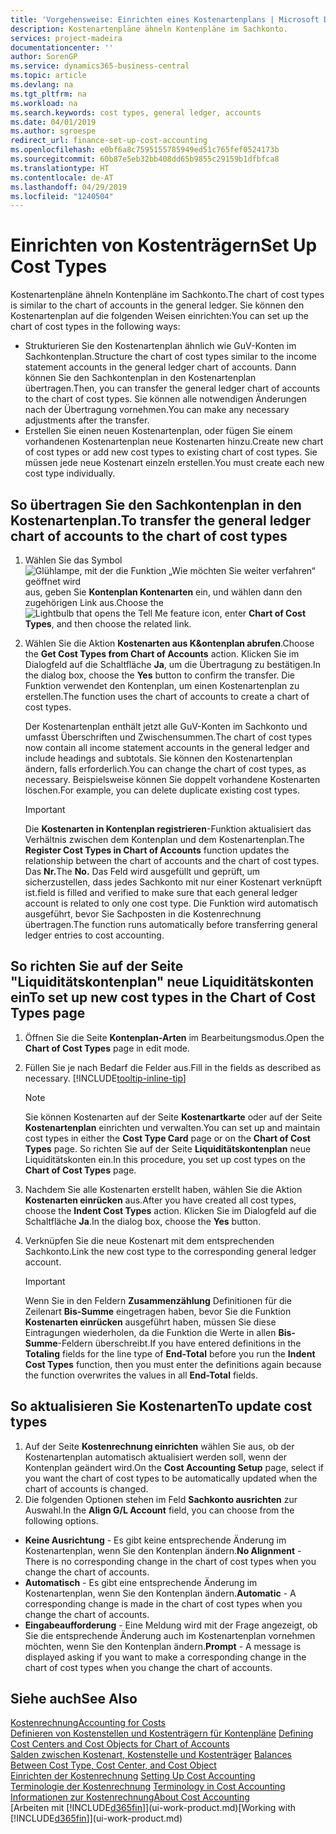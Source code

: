 ```yaml
---
title: 'Vorgehensweise: Einrichten eines Kostenartenplans | Microsoft Docs'
description: Kostenartenpläne ähneln Kontenpläne im Sachkonto.
services: project-madeira
documentationcenter: ''
author: SorenGP
ms.service: dynamics365-business-central
ms.topic: article
ms.devlang: na
ms.tgt_pltfrm: na
ms.workload: na
ms.search.keywords: cost types, general ledger, accounts
ms.date: 04/01/2019
ms.author: sgroespe
redirect_url: finance-set-up-cost-accounting
ms.openlocfilehash: e0bf6a8c7595155785949ed51c765fef0524173b
ms.sourcegitcommit: 60b87e5eb32bb408dd65b9855c29159b1dfbfca8
ms.translationtype: HT
ms.contentlocale: de-AT
ms.lasthandoff: 04/29/2019
ms.locfileid: "1240504"
---
```

# <a name="set-up-cost-types"></a><span data-ttu-id="1ae81-103">Einrichten von Kostenträgern</span><span class="sxs-lookup"><span data-stu-id="1ae81-103">Set Up Cost Types</span></span>
<span data-ttu-id="1ae81-104">Kostenartenpläne ähneln Kontenpläne im Sachkonto.</span><span class="sxs-lookup"><span data-stu-id="1ae81-104">The chart of cost types is similar to the chart of accounts in the general ledger.</span></span> <span data-ttu-id="1ae81-105">Sie können den Kostenartenplan auf die folgenden Weisen einrichten:</span><span class="sxs-lookup"><span data-stu-id="1ae81-105">You can set up the chart of cost types in the following ways:</span></span>  

-   <span data-ttu-id="1ae81-106">Strukturieren Sie den Kostenartenplan ähnlich wie GuV-Konten im Sachkontenplan.</span><span class="sxs-lookup"><span data-stu-id="1ae81-106">Structure the chart of cost types similar to the income statement accounts in the general ledger chart of accounts.</span></span> <span data-ttu-id="1ae81-107">Dann können Sie den Sachkontenplan in den Kostenartenplan übertragen.</span><span class="sxs-lookup"><span data-stu-id="1ae81-107">Then, you can transfer the general ledger chart of accounts to the chart of cost types.</span></span> <span data-ttu-id="1ae81-108">Sie können alle notwendigen Änderungen nach der Übertragung vornehmen.</span><span class="sxs-lookup"><span data-stu-id="1ae81-108">You can make any necessary adjustments after the transfer.</span></span>  
-   <span data-ttu-id="1ae81-109">Erstellen Sie einen neuen Kostenartenplan, oder fügen Sie einem vorhandenen Kostenartenplan neue Kostenarten hinzu.</span><span class="sxs-lookup"><span data-stu-id="1ae81-109">Create new chart of cost types or add new cost types to existing chart of cost types.</span></span> <span data-ttu-id="1ae81-110">Sie müssen jede neue Kostenart einzeln erstellen.</span><span class="sxs-lookup"><span data-stu-id="1ae81-110">You must create each new cost type individually.</span></span>  

## <a name="to-transfer-the-general-ledger-chart-of-accounts-to-the-chart-of-cost-types"></a><span data-ttu-id="1ae81-111">So übertragen Sie den Sachkontenplan in den Kostenartenplan.</span><span class="sxs-lookup"><span data-stu-id="1ae81-111">To transfer the general ledger chart of accounts to the chart of cost types</span></span>  
1.  <span data-ttu-id="1ae81-112">Wählen Sie das Symbol ![Glühlampe, mit der die Funktion „Wie möchten Sie weiter verfahren“ geöffnet wird](media/ui-search/search_small.png "Wie möchten Sie weiter verfahren?") aus, geben Sie **Kontenplan Kontenarten** ein, und wählen dann den zugehörigen Link aus.</span><span class="sxs-lookup"><span data-stu-id="1ae81-112">Choose the ![Lightbulb that opens the Tell Me feature](media/ui-search/search_small.png "Tell me what you want to do") icon, enter **Chart of Cost Types**, and then choose the related link.</span></span>  
2.  <span data-ttu-id="1ae81-113">Wählen Sie die Aktion **Kostenarten aus K&ontenplan abrufen**.</span><span class="sxs-lookup"><span data-stu-id="1ae81-113">Choose the **Get Cost Types from Chart of Accounts** action.</span></span> <span data-ttu-id="1ae81-114">Klicken Sie im Dialogfeld auf die Schaltfläche **Ja**, um die Übertragung zu bestätigen.</span><span class="sxs-lookup"><span data-stu-id="1ae81-114">In the dialog box, choose the **Yes** button to confirm the transfer.</span></span> <span data-ttu-id="1ae81-115">Die Funktion verwendet den Kontenplan, um einen Kostenartenplan zu erstellen.</span><span class="sxs-lookup"><span data-stu-id="1ae81-115">The function uses the chart of accounts to create a chart of cost types.</span></span>  

    <span data-ttu-id="1ae81-116">Der Kostenartenplan enthält jetzt alle GuV-Konten im Sachkonto und umfasst Überschriften und Zwischensummen.</span><span class="sxs-lookup"><span data-stu-id="1ae81-116">The chart of cost types now contain all income statement accounts in the general ledger and include headings and subtotals.</span></span> <span data-ttu-id="1ae81-117">Sie können den Kostenartenplan ändern, falls erforderlich.</span><span class="sxs-lookup"><span data-stu-id="1ae81-117">You can change the chart of cost types, as necessary.</span></span> <span data-ttu-id="1ae81-118">Beispielsweise können Sie doppelt vorhandene Kostenarten löschen.</span><span class="sxs-lookup"><span data-stu-id="1ae81-118">For example, you can delete duplicate existing cost types.</span></span>  

    > [!IMPORTANT]  
    >  <span data-ttu-id="1ae81-119">Die **Kostenarten in Kontenplan registrieren**-Funktion aktualisiert das Verhältnis zwischen dem Kontenplan und dem Kostenartenplan.</span><span class="sxs-lookup"><span data-stu-id="1ae81-119">The **Register Cost Types in Chart of Accounts** function updates the relationship between the chart of accounts and the chart of cost types.</span></span> <span data-ttu-id="1ae81-120">Das **Nr.**</span><span class="sxs-lookup"><span data-stu-id="1ae81-120">The **No.**</span></span> <span data-ttu-id="1ae81-121">Das Feld  wird ausgefüllt und geprüft, um sicherzustellen, dass jedes Sachkonto mit nur einer Kostenart verknüpft ist.</span><span class="sxs-lookup"><span data-stu-id="1ae81-121">field is filled and verified to make sure that each general ledger account is related to only one cost type.</span></span> <span data-ttu-id="1ae81-122">Die Funktion wird automatisch ausgeführt, bevor Sie Sachposten in die Kostenrechnung übertragen.</span><span class="sxs-lookup"><span data-stu-id="1ae81-122">The function runs automatically before transferring general ledger entries to cost accounting.</span></span>  

## <a name="to-set-up-new-cost-types-in-the-chart-of-cost-types-page"></a><span data-ttu-id="1ae81-123">So richten Sie auf der Seite "Liquiditätskontenplan" neue Liquiditätskonten ein</span><span class="sxs-lookup"><span data-stu-id="1ae81-123">To set up new cost types in the Chart of Cost Types page</span></span>  
1.  <span data-ttu-id="1ae81-124">Öffnen Sie die Seite **Kontenplan-Arten** im Bearbeitungsmodus.</span><span class="sxs-lookup"><span data-stu-id="1ae81-124">Open the **Chart of Cost Types** page in edit mode.</span></span>  
2.  <span data-ttu-id="1ae81-125">Füllen Sie je nach Bedarf die Felder aus.</span><span class="sxs-lookup"><span data-stu-id="1ae81-125">Fill in the fields as described as necessary.</span></span> [!INCLUDE[tooltip-inline-tip](includes/tooltip-inline-tip_md.md)]

    > [!NOTE]  
    >  <span data-ttu-id="1ae81-126">Sie können Kostenarten auf der Seite **Kostenartkarte** oder auf der Seite **Kostenartenplan** einrichten und verwalten.</span><span class="sxs-lookup"><span data-stu-id="1ae81-126">You can set up and maintain cost types in either the **Cost Type Card** page or on the **Chart of Cost Types** page.</span></span> <span data-ttu-id="1ae81-127">So richten Sie auf der Seite **Liquiditätskontenplan** neue Liquiditätskonten ein.</span><span class="sxs-lookup"><span data-stu-id="1ae81-127">In this procedure, you set up cost types on the **Chart of Cost Types** page.</span></span>

3.  <span data-ttu-id="1ae81-128">Nachdem Sie alle Kostenarten erstellt haben, wählen Sie die Aktion **Kostenarten einrücken** aus.</span><span class="sxs-lookup"><span data-stu-id="1ae81-128">After you have created all cost types, choose the **Indent Cost Types** action.</span></span> <span data-ttu-id="1ae81-129">Klicken Sie im Dialogfeld auf die Schaltfläche **Ja**.</span><span class="sxs-lookup"><span data-stu-id="1ae81-129">In the dialog box, choose the **Yes** button.</span></span>  
4.  <span data-ttu-id="1ae81-130">Verknüpfen Sie die neue Kostenart mit dem entsprechenden Sachkonto.</span><span class="sxs-lookup"><span data-stu-id="1ae81-130">Link the new cost type to the corresponding general ledger account.</span></span>  

    > [!IMPORTANT]  
    >  <span data-ttu-id="1ae81-131">Wenn Sie in den Feldern **Zusammenzählung** Definitionen für die Zeilenart **Bis-Summe** eingetragen haben, bevor Sie die Funktion **Kostenarten einrücken** ausgeführt haben, müssen Sie diese Eintragungen wiederholen, da die Funktion die Werte in allen **Bis-Summe**-Feldern überschreibt.</span><span class="sxs-lookup"><span data-stu-id="1ae81-131">If you have entered definitions in the **Totaling** fields for the line type of **End-Total** before you run the **Indent Cost Types** function, then you must enter the definitions again because the function overwrites the values in all **End-Total** fields.</span></span>  

## <a name="to-update-cost-types"></a><span data-ttu-id="1ae81-132">So aktualisieren Sie Kostenarten</span><span class="sxs-lookup"><span data-stu-id="1ae81-132">To update cost types</span></span>  
1.  <span data-ttu-id="1ae81-133">Auf der Seite **Kostenrechnung einrichten**  wählen Sie aus, ob der Kostenartenplan automatisch aktualisiert werden soll, wenn der Kontenplan geändert wird.</span><span class="sxs-lookup"><span data-stu-id="1ae81-133">On the **Cost Accounting Setup** page, select if you want the chart of cost types to be automatically updated when the chart of accounts is changed.</span></span>  
2.  <span data-ttu-id="1ae81-134">Die folgenden Optionen stehen im Feld **Sachkonto ausrichten** zur Auswahl.</span><span class="sxs-lookup"><span data-stu-id="1ae81-134">In the **Align G/L Account** field, you can choose from the following options.</span></span>  

- <span data-ttu-id="1ae81-135">**Keine Ausrichtung** - Es gibt keine entsprechende Änderung im Kostenartenplan, wenn Sie den Kontenplan ändern.</span><span class="sxs-lookup"><span data-stu-id="1ae81-135">**No Alignment** - There is no corresponding change in the chart of cost types when you change the chart of accounts.</span></span>  
- <span data-ttu-id="1ae81-136">**Automatisch** - Es gibt eine entsprechende Änderung im Kostenartenplan, wenn Sie den Kontenplan ändern.</span><span class="sxs-lookup"><span data-stu-id="1ae81-136">**Automatic** - A corresponding change is made in the chart of cost types when you change the chart of accounts.</span></span>  
- <span data-ttu-id="1ae81-137">**Eingabeaufforderung** - Eine Meldung wird mit der Frage angezeigt, ob Sie die entsprechende Änderung auch im Kostenartenplan vornehmen möchten, wenn Sie den Kontenplan ändern.</span><span class="sxs-lookup"><span data-stu-id="1ae81-137">**Prompt** - A message is displayed asking if you want to make a corresponding change in the chart of cost types when you change the chart of accounts.</span></span>  

## <a name="see-also"></a><span data-ttu-id="1ae81-138">Siehe auch</span><span class="sxs-lookup"><span data-stu-id="1ae81-138">See Also</span></span>  
[<span data-ttu-id="1ae81-139">Kostenrechnung</span><span class="sxs-lookup"><span data-stu-id="1ae81-139">Accounting for Costs</span></span>](finance-manage-cost-accounting.md)  
<span data-ttu-id="1ae81-140">[Definieren von Kostenstellen und Kostenträgern für Kontenpläne](finance-defining-cost-centers-and-cost-objects-for-chart-of-accounts.md) </span><span class="sxs-lookup"><span data-stu-id="1ae81-140">[Defining Cost Centers and Cost Objects for Chart of Accounts](finance-defining-cost-centers-and-cost-objects-for-chart-of-accounts.md) </span></span>  
<span data-ttu-id="1ae81-141">[Salden zwischen Kostenart, Kostenstelle und Kostenträger](finance-balances-between-cost-type-cost-center-and-cost-object.md) </span><span class="sxs-lookup"><span data-stu-id="1ae81-141">[Balances Between Cost Type, Cost Center, and Cost Object](finance-balances-between-cost-type-cost-center-and-cost-object.md) </span></span>  
<span data-ttu-id="1ae81-142">[Einrichten der Kostenrechnung](finance-set-up-cost-accounting.md) </span><span class="sxs-lookup"><span data-stu-id="1ae81-142">[Setting Up Cost Accounting](finance-set-up-cost-accounting.md) </span></span>  
<span data-ttu-id="1ae81-143">[Terminologie der Kostenrechnung](finance-terminology-in-cost-accounting.md) </span><span class="sxs-lookup"><span data-stu-id="1ae81-143">[Terminology in Cost Accounting](finance-terminology-in-cost-accounting.md) </span></span>  
[<span data-ttu-id="1ae81-144">Informationen zur Kostenrechnung</span><span class="sxs-lookup"><span data-stu-id="1ae81-144">About Cost Accounting</span></span>](finance-about-cost-accounting.md)  
<span data-ttu-id="1ae81-145">[Arbeiten mit [!INCLUDE[d365fin](includes/d365fin_md.md)]](ui-work-product.md)</span><span class="sxs-lookup"><span data-stu-id="1ae81-145">[Working with [!INCLUDE[d365fin](includes/d365fin_md.md)]](ui-work-product.md)</span></span>
